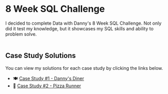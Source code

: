 # 8 Week SQL Challenge

I decided to complete Data with Danny's 8 Week SQL Challenge. Not only did it test my knowledge, but it showcases my SQL skills and ability to problem solve.  
<br>

## Case Study Solutions
You can view my solutions for each case study by clicking the links below.
* 🍽️ [Case Study #1 - Danny's Diner](https://github.com/caseyleea/8_Week_SQL_Challenge/tree/main/Case%20Study%20%231%20-%20Danny's%20Diner)
* 🍕 [Case Study #2 - Pizza Runner](https://github.com/caseyleea/8_Week_SQL_Challenge/tree/321eaeba4969edfdaf06c83b6e48f1150f1e56e2/Case%20Study%20%232%20-%20Pizza%20Runner)
